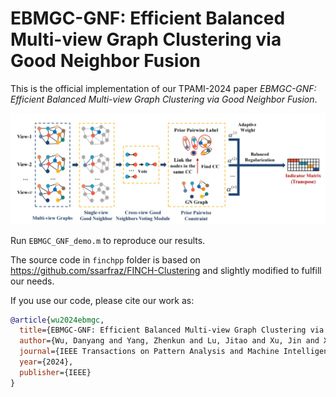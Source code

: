 # EBMGC-GNF: Efficient Balanced Multi-view Graph Clustering via Good Neighbor Fusion

This is the official implementation of our TPAMI-2024 paper _EBMGC-GNF: Efficient Balanced Multi-view Graph Clustering via Good Neighbor Fusion_.

![Framework](imgs/framework.png)

Run `EBMGC_GNF_demo.m` to reproduce our results.

The source code in `finchpp` folder is based on https://github.com/ssarfraz/FINCH-Clustering and slightly modified to fulfill our needs.

If you use our code, please cite our work as:

```bibtex
@article{wu2024ebmgc,
  title={EBMGC-GNF: Efficient Balanced Multi-view Graph Clustering via Good Neighbor Fusion},
  author={Wu, Danyang and Yang, Zhenkun and Lu, Jitao and Xu, Jin and Xu, Xiangmin and Nie, Feiping},
  journal={IEEE Transactions on Pattern Analysis and Machine Intelligence},
  year={2024},
  publisher={IEEE}
}
```
